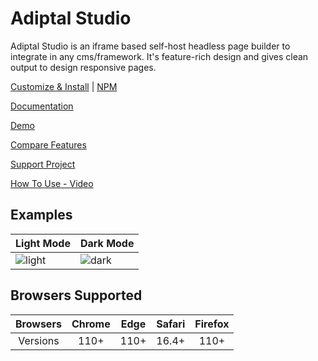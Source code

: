 # Adiptal Studio

Adiptal Studio is an iframe based self-host headless page builder to integrate in any cms/framework. It's feature-rich design and gives clean output to design responsive pages.

[Customize & Install](https://adiptal.com/v/post/install/) | [NPM](https://www.npmjs.com/package/@adiptal/studio)

[Documentation](https://adiptal.com/v/post/documentation/)

[Demo](https://adiptal.github.io/studio/)

[Compare Features](https://docs.google.com/spreadsheets/d/1hjcRPUO4mSdTJQPD2mDUqzOO2QR-cro6Cgw9NT563lg/edit?usp=sharing)

[Support Project](https://adiptal.com/v/post/support/)

[How To Use - Video](https://www.youtube.com/watch?v=CCRue075vQQ)

## Examples

| Light Mode  | Dark Mode |
| ------------- | ------------- |
| ![light](https://user-images.githubusercontent.com/39864712/232036632-be8cae10-5695-4f8a-8156-6402552b111b.png)  | ![dark](https://user-images.githubusercontent.com/39864712/232036635-e33ab8d9-a882-4784-8738-f974b7afd231.png) |

## Browsers Supported

| Browsers | Chrome | Edge | Safari | Firefox |
| :---------: | :---------: | :---------: | :---------: | :---------: |
| Versions | 110+ | 110+ | 16.4+ | 110+ |

